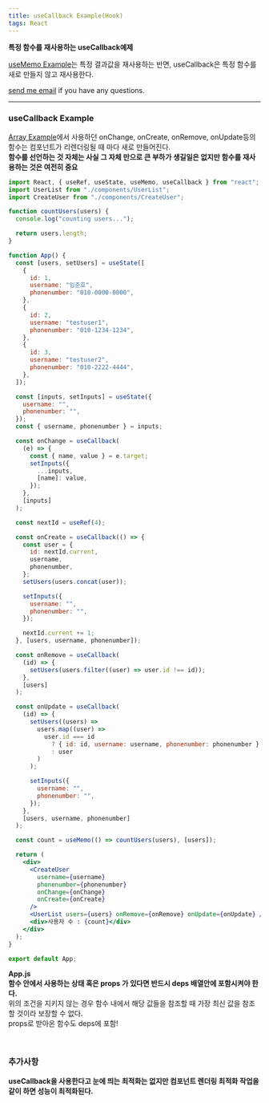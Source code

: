 ```yaml
---
title: useCallback Example(Hook)
tags: React
---
```


**특정 함수를 재사용하는 useCallback예제**

[useMemo Example](https://limjunho.github.io/2020/09/21/useMemo.html)는 특정 결과값을 재사용하는 반면, useCallback은 특정 함수를 새로 만들지 않고 재사용한다.

[send me email](mailto:jewel7492@gmail.com) if you have any questions.

<!--more-->

---

### useCallback Example

[Array Example](https://limjunho.github.io/2020/09/21/Array_Modify_Example.html)에서 사용하던 onChange, onCreate, onRemove, onUpdate등의 함수는 컴포넌트가 리렌더링될 때 마다 새로 만들어진다.  
**함수를 선언하는 것 자체는 사실 그 자체 만으로 큰 부하가 생길일은 없지만 함수를 재사용하는 것은 여전히 중요**

```jsx
import React, { useRef, useState, useMemo, useCallback } from "react";
import UserList from "./components/UserList";
import CreateUser from "./components/CreateUser";

function countUsers(users) {
  console.log("counting users...");

  return users.length;
}

function App() {
  const [users, setUsers] = useState([
    {
      id: 1,
      username: "임준호",
      phonenumber: "010-0000-0000",
    },
    {
      id: 2,
      username: "testuser1",
      phonenumber: "010-1234-1234",
    },
    {
      id: 3,
      username: "testuser2",
      phonenumber: "010-2222-4444",
    },
  ]);

  const [inputs, setInputs] = useState({
    username: "",
    phonenumber: "",
  });
  const { username, phonenumber } = inputs;

  const onChange = useCallback(
    (e) => {
      const { name, value } = e.target;
      setInputs({
        ...inputs,
        [name]: value,
      });
    },
    [inputs]
  );

  const nextId = useRef(4);

  const onCreate = useCallback(() => {
    const user = {
      id: nextId.current,
      username,
      phonenumber,
    };
    setUsers(users.concat(user));

    setInputs({
      username: "",
      phonenumber: "",
    });

    nextId.current += 1;
  }, [users, username, phonenumber]);

  const onRemove = useCallback(
    (id) => {
      setUsers(users.filter((user) => user.id !== id));
    },
    [users]
  );

  const onUpdate = useCallback(
    (id) => {
      setUsers((users) =>
        users.map((user) =>
          user.id === id
            ? { id: id, username: username, phonenumber: phonenumber }
            : user
        )
      );

      setInputs({
        username: "",
        phonenumber: "",
      });
    },
    [users, username, phonenumber]
  );

  const count = useMemo(() => countUsers(users), [users]);

  return (
    <div>
      <CreateUser
        username={username}
        phonenumber={phonenumber}
        onChange={onChange}
        onCreate={onCreate}
      />
      <UserList users={users} onRemove={onRemove} onUpdate={onUpdate} />
      <div>사용자 수 : {count}</div>
    </div>
  );
}

export default App;
```

**App.js**  
**함수 안에서 사용하는 상태 혹은 props 가 있다면 반드시 deps 배열안에 포함시켜야 한다.**  
위의 조건을 지키지 않는 경우 함수 내에서 해당 값들을 참조할 때 가장 최신 값을 참조할 것이라 보장할 수 없다.  
props로 받아온 함수도 deps에 포함!

<br />

### 추가사항

**useCallback을 사용한다고 눈에 띄는 최적화는 없지만 컴포넌트 렌더링 최적화 작업을 같이 하면 성능이 최적화된다.**
